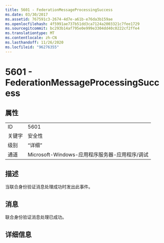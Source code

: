 ```yaml
---
title: 5601 - FederationMessageProcessingSuccess
ms.date: 03/30/2017
ms.assetid: 767591c3-2674-4d7e-a61b-e76da3b159ae
ms.openlocfilehash: 4f5991ae737b51dd3ca7124a2003321c7fee1729
ms.sourcegitcommit: bc293b14af795e0e999e3304dd40c0222cf2ffe4
ms.translationtype: MT
ms.contentlocale: zh-CN
ms.lasthandoff: 11/26/2020
ms.locfileid: "96276355"
---
```

# <a name="5601---federationmessageprocessingsuccess"></a>5601 - FederationMessageProcessingSuccess

## <a name="properties"></a>属性  
  
|||  
|-|-|  
|ID|5601|  
|关键字|安全性|  
|级别|“详细”|  
|通道|Microsoft-Windows-应用程序服务器-应用程序/调试|  
  
## <a name="description"></a>描述  

 当联合身份验证消息处理成功时发出此事件。  
  
## <a name="message"></a>消息  

 联合身份验证消息处理已成功。  
  
## <a name="details"></a>详细信息
